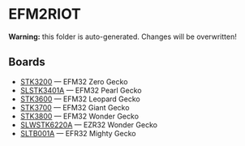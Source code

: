 # EFM2RIOT
**Warning:** this folder is auto-generated. Changes will be overwritten!

## Boards
* [STK3200](doc/SLSTK3200.md) &mdash; EFM32 Zero Gecko
* [SLSTK3401A](doc/SLSTK3401A.md) &mdash; EFM32 Pearl Gecko
* [STK3600](doc/STK3600.md) &mdash; EFM32 Leopard Gecko
* [STK3700](doc/STK3700.md) &mdash; EFM32 Giant Gecko
* [STK3800](doc/STK3800.md) &mdash; EFM32 Wonder Gecko
* [SLWSTK6220A](doc/SLWSTK6220A.md) &mdash; EZR32 Wonder Gecko
* [SLTB001A](doc/SLTB001A.md) &mdash; EFR32 Mighty Gecko
